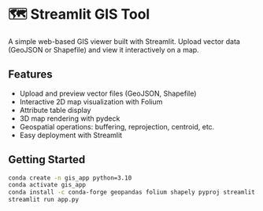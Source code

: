 # 🗺️ Streamlit GIS Tool

A simple web-based GIS viewer built with Streamlit. Upload vector data (GeoJSON or Shapefile) and view it interactively on a map.

## Features

- Upload and preview vector files (GeoJSON, Shapefile)
- Interactive 2D map visualization with Folium
- Attribute table display
- 3D map rendering with pydeck
- Geospatial operations: buffering, reprojection, centroid, etc.
- Easy deployment with Streamlit

## Getting Started

```bash
conda create -n gis_app python=3.10
conda activate gis_app
conda install -c conda-forge geopandas folium shapely pyproj streamlit streamlit-folium
streamlit run app.py
```